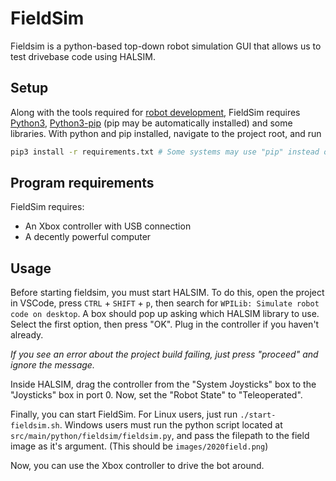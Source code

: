 # FieldSim

Fieldsim is a python-based top-down robot simulation GUI that allows us to test drivebase code using HALSIM.

## Setup

Along with the tools required for [robot development](../README.md#robot-software), FieldSim requires [Python3](https://www.python.org/), [Python3-pip](https://pip.pypa.io/en/stable/installing/) (pip may be automatically installed) and some libraries. With python and pip installed, navigate to the project root, and run

```sh
pip3 install -r requirements.txt # Some systems may use "pip" instead of "pip3"
```

## Program requirements

FieldSim requires:
 - An Xbox controller with USB connection
 - A decently powerful computer

## Usage

Before starting fieldsim, you must start HALSIM. To do this, open the project in VSCode, press `CTRL` + `SHIFT` + `p`, then search for `WPILib: Simulate robot code on desktop`. A box should pop up asking which HALSIM library to use. Select the first option, then press "OK". Plug in the controller if you haven't already.

*If you see an error about the project build failing, just press "proceed" and ignore the message.*

Inside HALSIM, drag the controller from the "System Joysticks" box to the "Joysticks" box in port 0. Now, set the "Robot State" to "Teleoperated".

Finally, you can start FieldSim. For Linux users, just run `./start-fieldsim.sh`. Windows users must run the python script located at `src/main/python/fieldsim/fieldsim.py`, and pass the filepath to the field image as it's argument. (This should be `images/2020field.png`)

Now, you can use the Xbox controller to drive the bot around. 